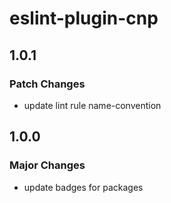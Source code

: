 # eslint-plugin-cnp

## 1.0.1

### Patch Changes

- update lint rule name-convention

## 1.0.0

### Major Changes

- update badges for packages

